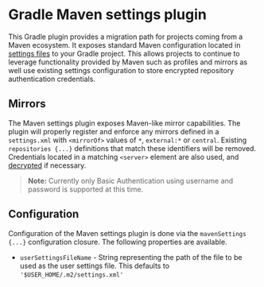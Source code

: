 # Gradle Maven settings plugin

This Gradle plugin provides a migration path for projects coming from a Maven ecosystem. It exposes standard Maven
configuration located in [settings files](http://maven.apache.org/settings.htm) to your Gradle project. This allows 
projects to continue to leverage functionality provided by Maven such as profiles and mirrors as well use existing
settings configuration to store encrypted repository authentication credentials.

## Mirrors
The Maven settings plugin exposes Maven-like mirror capabilities. The plugin will properly register and enforce any 
mirrors defined in a `settings.xml` with `<mirrorOf>` values of `*`, `external:*` or `central`. Existing 
`repositories {...}` definitions that match these identifiers will be removed. Credentials located in a matching
`<server>` element are also used, and [decrypted](http://maven.apache.org/guides/mini/guide-encryption.html) if necessary.

> **Note:** Currently only Basic Authentication using username and password is supported at this time.

## Configuration
Configuration of the Maven settings plugin is done via the `mavenSettings {...}` configuration closure. The following 
properties are available.

* `userSettingsFileName` - String representing the path of the file to be used as the user settings file. This defaults to 
`'$USER_HOME/.m2/settings.xml'`